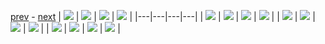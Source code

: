 
[prev](gal_2.md) - [next](gal_4.md)
| [![](../thumb/uncompressed_scenario_training_training.tfrecord-00182-of-01000.gif)](../vid/uncompressed_scenario_training_training.tfrecord-00182-of-01000.gif)  | [![](../thumb/uncompressed_scenario_training_training.tfrecord-00162-of-01000.gif)](../vid/uncompressed_scenario_training_training.tfrecord-00162-of-01000.gif)  | [![](../thumb/uncompressed_scenario_training_training.tfrecord-00029-of-01000.gif)](../vid/uncompressed_scenario_training_training.tfrecord-00029-of-01000.gif)  | [![](../thumb/uncompressed_scenario_training_training.tfrecord-00139-of-01000.gif)](../vid/uncompressed_scenario_training_training.tfrecord-00139-of-01000.gif)  |
|---|---|---|---|
| [![](../thumb/uncompressed_scenario_training_training.tfrecord-00071-of-01000.gif)](../vid/uncompressed_scenario_training_training.tfrecord-00071-of-01000.gif)  | [![](../thumb/uncompressed_scenario_training_training.tfrecord-00111-of-01000.gif)](../vid/uncompressed_scenario_training_training.tfrecord-00111-of-01000.gif)  | [![](../thumb/uncompressed_scenario_training_training.tfrecord-00189-of-01000.gif)](../vid/uncompressed_scenario_training_training.tfrecord-00189-of-01000.gif)  | [![](../thumb/uncompressed_scenario_training_training.tfrecord-00073-of-01000.gif)](../vid/uncompressed_scenario_training_training.tfrecord-00073-of-01000.gif)  |
| [![](../thumb/uncompressed_scenario_training_training.tfrecord-00115-of-01000.gif)](../vid/uncompressed_scenario_training_training.tfrecord-00115-of-01000.gif)  | [![](../thumb/uncompressed_scenario_training_training.tfrecord-00138-of-01000.gif)](../vid/uncompressed_scenario_training_training.tfrecord-00138-of-01000.gif)  | [![](../thumb/uncompressed_scenario_training_training.tfrecord-00153-of-01000.gif)](../vid/uncompressed_scenario_training_training.tfrecord-00153-of-01000.gif)  | [![](../thumb/uncompressed_scenario_training_training.tfrecord-00113-of-01000.gif)](../vid/uncompressed_scenario_training_training.tfrecord-00113-of-01000.gif)  |
| [![](../thumb/uncompressed_scenario_training_training.tfrecord-00003-of-01000.gif)](../vid/uncompressed_scenario_training_training.tfrecord-00003-of-01000.gif)  | [![](../thumb/uncompressed_scenario_training_training.tfrecord-00149-of-01000.gif)](../vid/uncompressed_scenario_training_training.tfrecord-00149-of-01000.gif)  | [![](../thumb/uncompressed_scenario_training_training.tfrecord-00175-of-01000.gif)](../vid/uncompressed_scenario_training_training.tfrecord-00175-of-01000.gif)  | [![](../thumb/uncompressed_scenario_training_training.tfrecord-00095-of-01000.gif)](../vid/uncompressed_scenario_training_training.tfrecord-00095-of-01000.gif)  |
